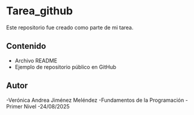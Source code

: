 # Tarea_github
Este repositorio fue creado como parte de mi tarea.  

## Contenido  
- Archivo README  
- Ejemplo de repositorio público en GitHub  

## Autor  
-Verónica Andrea Jiménez Meléndez
-Fundamentos de la Programación
-Primer Nivel
-24/08/2025
